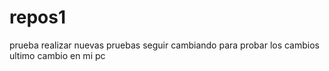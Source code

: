 # repos1
prueba
realizar nuevas pruebas
seguir cambiando
para probar los cambios
ultimo cambio en mi pc

